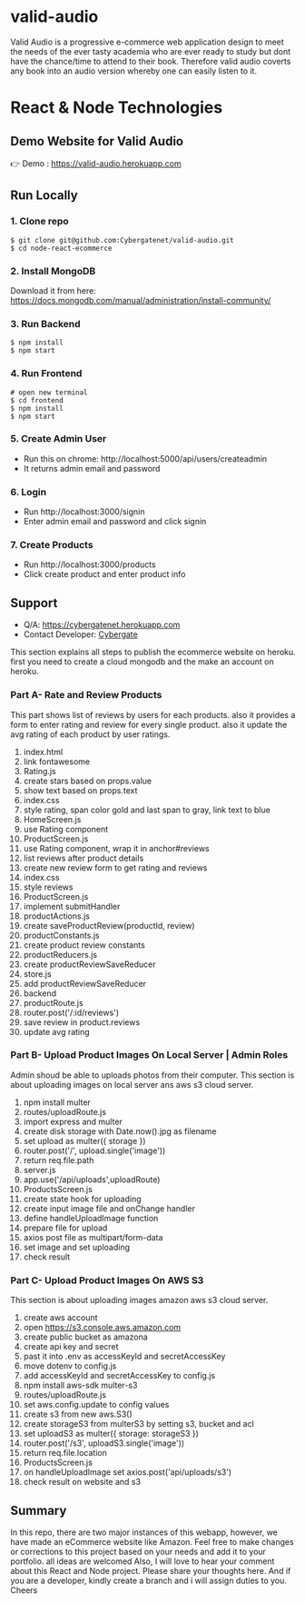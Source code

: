 # valid-audio
Valid Audio is a progressive e-commerce web application design to meet the needs of the ever tasty academia who are ever ready to study but dont have the chance/time to attend to their book. Therefore valid audio coverts any book into an audio version whereby one can easily listen to it. 

# React & Node Technologies



## Demo Website for Valid Audio

👉 Demo : https://valid-audio.herokuapp.com



## Run Locally

### 1. Clone repo

```
$ git clone git@github.com:Cybergatenet/valid-audio.git
$ cd node-react-ecommerce
```

### 2. Install MongoDB

Download it from here: https://docs.mongodb.com/manual/administration/install-community/

### 3. Run Backend

```
$ npm install
$ npm start
```

### 4. Run Frontend

```
# open new terminal
$ cd frontend
$ npm install
$ npm start
```

### 5. Create Admin User

- Run this on chrome: http://localhost:5000/api/users/createadmin
- It returns admin email and password

### 6. Login

- Run http://localhost:3000/signin
- Enter admin email and password and click signin

### 7. Create Products

- Run http://localhost:3000/products
- Click create product and enter product info

## Support

- Q/A: https://cybergatenet.herokuapp.com
- Contact Developer: [Cybergate](mailto:cybergatenet@yahoo.com)

This section explains all steps to publish the ecommerce website on heroku. first you need to create a cloud mongodb and the make an account on heroku.

### Part A- Rate and Review Products

This part shows list of reviews by users for each products. also it provides a form to enter rating and review for every single product. also it update the avg rating of each product by user ratings.

1. index.html
2. link fontawesome
3. Rating.js
4. create stars based on props.value
5. show text based on props.text
6. index.css
7. style rating, span color gold and last span to gray, link text to blue
8. HomeScreen.js
9. use Rating component
10. ProductScreen.js
11. use Rating component, wrap it in anchor#reviews
12. list reviews after product details
13. create new review form to get rating and reviews
14. index.css
15. style reviews
16. ProductScreen.js
17. implement submitHandler
18. productActions.js
19. create saveProductReview(productId, review)
20. productConstants.js
21. create product review constants
22. productReducers.js
23. create productReviewSaveReducer
24. store.js
25. add productReviewSaveReducer
26. backend
27. productRoute.js
28. router.post('/:id/reviews')
29. save review in product.reviews
30. update avg rating

### Part  B- Upload Product Images On Local Server | Admin Roles

Admin shoud be able to uploads photos from their computer. This section is about uploading images on local server ans aws s3 cloud server.

1. npm install multer
2. routes/uploadRoute.js
3. import express and multer
4. create disk storage with Date.now().jpg as filename
5. set upload as multer({ storage })
6. router.post('/', upload.single('image'))
7. return req.file.path
8. server.js
9. app.use('/api/uploads',uploadRoute)
10. ProductsScreen.js
11. create state hook for uploading
12. create input image file and onChange handler
13. define handleUploadImage function
14. prepare file for upload
15. axios post file as multipart/form-data
16. set image and set uploading
17. check result

### Part C- Upload Product Images On AWS S3

This section is about uploading images amazon aws s3 cloud server.

1. create aws account
2. open https://s3.console.aws.amazon.com
3. create public bucket as amazona
4. create api key and secret
5. past it into .env as accessKeyId and secretAccessKey
6. move dotenv to config.js
7. add accessKeyId and secretAccessKey to config.js
8. npm install aws-sdk multer-s3
9. routes/uploadRoute.js
10. set aws.config.update to config values
11. create s3 from new aws.S3()
12. create storageS3 from multerS3 by setting s3, bucket and acl
13. set uploadS3 as multer({ storage: storageS3 })
14. router.post('/s3', uploadS3.single('image'))
15. return req.file.location
16. ProductsScreen.js
17. on handleUploadImage set axios.post('api/uploads/s3')
18. check result on website and s3

## Summary

In this repo, there are two major instances of this webapp, however, we have made an eCommerce website like Amazon. Feel free to make changes or corrections to this project based on your needs and add it to your portfolio. all ideas are welcomed
Also, I will love to hear your comment about this React and Node project. Please share your thoughts here. And if you are a developer, kindly create a branch and i will assign duties to you. Cheers
